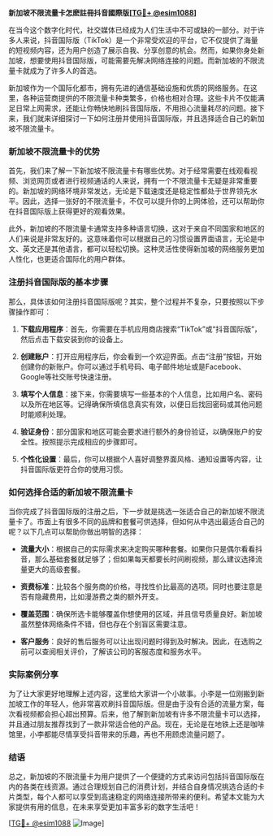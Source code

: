 **新加坡不限流量卡怎麽註冊抖音國際版[[TG💪+ @esim1088](https://t.me/s/esim1088)]**

在当今这个数字化时代，社交媒体已经成为人们生活中不可或缺的一部分。对于许多人来说，抖音国际版（TikTok）是一个非常受欢迎的平台，它不仅提供了海量的短视频内容，还为用户创造了展示自我、分享创意的机会。然而，如果你身处新加坡，想要使用抖音国际版，可能需要先解决网络连接的问题。而新加坡的不限流量卡就成为了许多人的首选。

新加坡作为一个国际化都市，拥有先进的通信基础设施和优质的网络服务。在这里，各种运营商提供的不限流量卡种类繁多，价格也相对合理。这些卡片不仅能满足日常上网需求，还能让你畅快地刷抖音国际版，不用担心流量耗尽的问题。接下来，我们就来详细探讨一下如何注册并使用抖音国际版，并且选择适合自己的新加坡不限流量卡。

### 新加坡不限流量卡的优势

首先，我们来了解一下新加坡不限流量卡有哪些优势。对于经常需要在线观看视频、浏览网页或者进行视频通话的人来说，拥有一个不限流量卡无疑是非常重要的。新加坡的网络环境非常发达，无论是下载速度还是稳定性都处于世界领先水平。因此，选择一张好的不限流量卡，不仅可以提升你的上网体验，还可以帮助你在抖音国际版上获得更好的观看效果。

此外，新加坡的不限流量卡通常支持多种语言切换，这对于来自不同国家和地区的人们来说是非常友好的。这意味着你可以根据自己的习惯设置界面语言，无论是中文、英文还是其他语言，都可以轻松切换。这种灵活性使得新加坡的网络服务更加人性化，也更适合国际化的用户群体。

### 注册抖音国际版的基本步骤

那么，具体该如何注册抖音国际版呢？其实，整个过程并不复杂，只要按照以下步骤操作即可：

1. **下载应用程序**：首先，你需要在手机应用商店搜索“TikTok”或“抖音国际版”，然后点击下载安装到你的设备上。
   
2. **创建账户**：打开应用程序后，你会看到一个欢迎界面。点击“注册”按钮，开始创建你的新账户。你可以通过手机号码、电子邮件地址或是Facebook、Google等社交账号快速注册。

3. **填写个人信息**：接下来，你需要填写一些基本的个人信息，比如用户名、密码以及所在地区等。记得确保所填信息真实有效，以便日后找回密码或其他问题时能顺利处理。

4. **验证身份**：部分国家和地区可能会要求进行额外的身份验证，以确保账户的安全性。按照提示完成相应的步骤即可。

5. **个性化设置**：最后，你可以根据个人喜好调整界面风格、通知设置等内容，让抖音国际版更符合你的使用习惯。

### 如何选择合适的新加坡不限流量卡

当你完成了抖音国际版的注册之后，下一步就是挑选一张适合自己的新加坡不限流量卡了。市面上有很多不同的品牌和套餐可供选择，但如何从中选出最适合自己的呢？以下几点可以帮助你做出明智的选择：

- **流量大小**：根据自己的实际需求来决定购买哪种套餐。如果你只是偶尔看看抖音，那么基础套餐就足够了；但如果每天都要长时间刷视频，那么建议选择流量更大的高级套餐。

- **资费标准**：比较各个服务商的价格，寻找性价比最高的选项。同时也要注意是否有隐藏费用，比如漫游费之类的额外开支。

- **覆盖范围**：确保所选卡能够覆盖你想使用的区域，并且信号质量良好。新加坡虽然整体网络条件不错，但也存在个别盲区需要注意。

- **客户服务**：良好的售后服务可以让出现问题时得到及时解决。因此，在选购之前可以查阅相关评价，了解该公司的客服态度和服务水平。

### 实际案例分享

为了让大家更好地理解上述内容，这里给大家讲一个小故事。小李是一位刚搬到新加坡工作的年轻人，他非常喜欢刷抖音国际版。但是由于没有合适的流量方案，每次看视频都会担心超出预算。后来，他了解到新加坡有许多不限流量卡可以选择，并且通过朋友推荐找到了一款非常适合他的产品。现在，无论是在地铁上还是咖啡馆里，小李都能尽情享受抖音带来的乐趣，再也不用顾虑流量问题了。

### 结语

总之，新加坡的不限流量卡为用户提供了一个便捷的方式来访问包括抖音国际版在内的各类在线资源。通过合理规划自己的消费计划，并结合自身情况挑选合适的卡片类型，每个人都可以享受到高速稳定的网络连接所带来的便利。希望本文能为大家提供有用的信息，在未来享受更加丰富多彩的数字生活吧！

[[TG💪+ @esim1088](https://t.me/s/esim1088) ![Image](https://i.postimg.cc/4NQfJmqS/Snipaste-2025-05-13-00-14-12.png)]